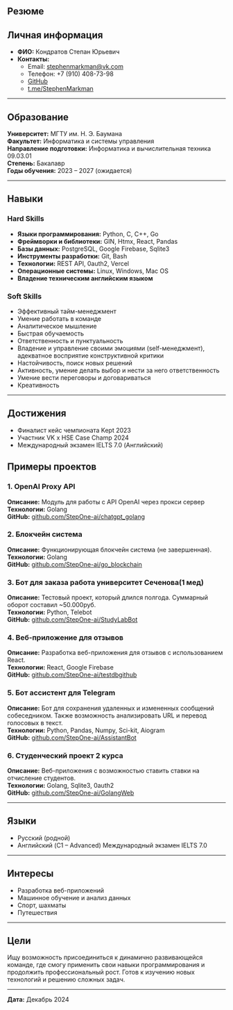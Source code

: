 ## Резюме

## Личная информация

- **ФИО:** Кондратов Степан Юрьевич
- **Контакты:**  
  - Email: stephenmarkman@vk.com
  - Телефон: +7 (910) 408-73-98  
  - [GitHub](https://github.com/StepOne-ai)  
  - [t.me/StephenMarkman](https://t.me/StephenMarkman)

---

## Образование

**Университет:** МГТУ им. Н. Э. Баумана  
**Факультет:** Информатика и системы управления  
**Направление подготовки:** Информатика и вычислительная техника 09.03.01  
**Степень:** Бакалавр  
**Годы обучения:** 2023 – 2027 (ожидается)  

---

## Навыки

### **Hard Skills**

- **Языки программирования:** Python, C, C++, Go  
- **Фреймворки и библиотеки:** GIN, Htmx, React, Pandas
- **Базы данных:** PostgreSQL, Google Firebase, Sqlite3
- **Инструменты разработки:** Git, Bash
- **Технологии:** REST API, 0auth2, Vercel
- **Операционные системы:** Linux, Windows, Mac OS
- **Владение техническим английским языком**

### **Soft Skills**

- Эффективный тайм-менеджмент
- Умение работать в команде  
- Аналитическое мышление  
- Быстрая обучаемость  
- Ответственность и пунктуальность  
- Владение и управление своими эмоциями (self-менеджмент), адекватное восприятие конструктивной критики
- Настойчивость, поиск новых решений
- Активность, умение делать выбор и нести за него ответственность
- Умение вести переговоры и договариваться
- Креативность
 
---

## Достижения

- Финалист кейс чемпионата Kept 2023
- Участник VK x HSE Case Champ 2024
- Международный экзамен IELTS 7.0 (Английский)

## Примеры проектов

### **1. OpenAI Proxy API**  
**Описание:** Модуль для работы с API OpenAI через прокси сервер  
**Технологии:** Golang  
**GitHub:** [github.com/StepOne-ai/chatgpt_golang](https://github.com/StepOne-ai/chatgpt_golang)

### **2. Блокчейн система**  
**Описание:** Функционирующая блокчейн система (не завершенная).  
**Технологии:** Golang  
**GitHub:** [github.com/StepOne-ai/go_blockchain](https://github.com/StepOne-ai/go_blockchain)

### **3. Бот для заказа работа университет Сеченова(1 мед)**  
**Описание:** Тестовый проект, который длился полгода. Суммарный оборот составил ~50.000руб.  
**Технологии:** Python, Telebot  
**GitHub:** [github.com/StepOne-ai/StudyLabBot](https://github.com/StepOne-ai/StudyLabBot)

### **4. Веб-приложение для отзывов**  
**Описание:** Разработка веб-приложения для отзывов с использованием React.  
**Технологии:** React, Google Firebase  
**GitHub:** [github.com/StepOne-ai/testdbgithub](https://github.com/StepOne-ai/testdbgithub)

### **5. Бот ассистент для Telegram**  
**Описание:** Бот для сохранения удаленных и измененных сообщений собеседником. Также возможность анализировать URL и перевод голосовых в текст.  
**Технологии:** Python, Pandas, Numpy, Sci-kit, Aiogram  
**GitHub:** [github.com/StepOne-ai/AssistantBot](https://github.com/StepOne-ai/AssistantBot)

### **6. Студенческий проект 2 курса**  
**Описание:** Веб-приложения с возможностью ставить ставки на отчисление студентов.  
**Технологии:** Golang, Sqlite3, 0auth2  
**GitHub:** [github.com/StepOne-ai/GolangWeb](https://github.com/StepOne-ai/GolangWeb)

---

## Языки

- Русский (родной)  
- Английский (C1 – Advanced) Международный экзамен IELTS 7.0

---

## Интересы

- Разработка веб-приложений  
- Машинное обучение и анализ данных  
- Спорт, шахматы
- Путешествия

---

## Цели

Ищу возможность присоединиться к динамично развивающейся команде, где смогу применить свои навыки программирования и продолжить профессиональный рост. Готов к изучению новых технологий и решению сложных задач.

---

**Дата:** Декабрь 2024

